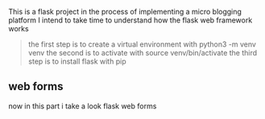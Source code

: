 This is a flask project
in the process of implementing a micro blogging platform I intend to take time to understand how the flask web framework works

> the first step is to create a virtual environment with python3 -m venv venv
> the second is to activate with source venv/bin/activate
> the third step is to install flask with pip


web forms
---------

now in this part i take a look flask web forms
